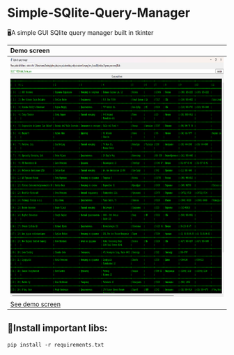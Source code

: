 # Simple-SQlite-Query-Manager
🖥️A simple GUI SQlite query manager built in tkinter

| Demo screen |
| :----------------|
| <img width="700" height="550" src=".github/bd_screen.png"> |
| <a href=".github/bd_screen.png">See demo screen</a> |

## 📃Install important libs:
    pip install -r requirements.txt
